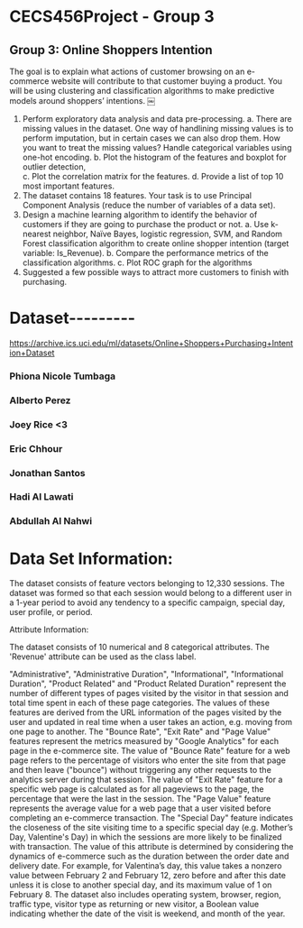 # CECS456Project - Group 3
## Group 3: Online Shoppers Intention
The goal is to explain what actions of customer browsing on an e-commerce website will contribute to that customer buying a product. You will be using clustering and classification algorithms to make predictive models around shoppers’ intentions. ￼  
1.	Perform exploratory data analysis and data pre-processing.
a.	There are missing values in the dataset. One way of handlining missing values is to perform imputation, but in certain cases we can also drop them. How you want to treat the missing values? Handle categorical variables using one-hot encoding. 
b.	Plot the histogram of the features and boxplot for outlier detection,  
c.	Plot the correlation matrix for the features. 
d.	Provide a list of top 10 most important features. 
2.	The dataset contains 18 features. Your task is to use Principal Component Analysis (reduce the number of variables of a data set). 
3.	Design a machine learning algorithm to identify the behavior of customers if they are going to purchase the product or not.
a.	Use k-nearest neighbor, Naïve Bayes, logistic regression, SVM, and Random Forest classification algorithm to create online shopper intention (target variable: Is_Revenue).
b.	Compare the performance metrics of the classification algorithms.
c.	Plot ROC graph for the algorithms 
4.	Suggested a few possible ways to attract more customers to finish with purchasing.

# Dataset--------- 
https://archive.ics.uci.edu/ml/datasets/Online+Shoppers+Purchasing+Intention+Dataset
### Phiona Nicole Tumbaga 
### Alberto Perez 
### Joey Rice <3
### Eric Chhour
### Jonathan Santos
### Hadi Al Lawati
### Abdullah Al Nahwi


# Data Set Information:

The dataset consists of feature vectors belonging to 12,330 sessions.
The dataset was formed so that each session
would belong to a different user in a 1-year period to avoid
any tendency to a specific campaign, special day, user
profile, or period.


Attribute Information:

The dataset consists of 10 numerical and 8 categorical attributes.
The 'Revenue' attribute can be used as the class label.

"Administrative", "Administrative Duration", "Informational", "Informational Duration", "Product Related" and "Product Related Duration" represent the number of different types of pages visited by the visitor in that session and total time spent in each of these page categories. The values of these features are derived from the URL information of the pages visited by the user and updated in real time when a user takes an action, e.g. moving from one page to another. The "Bounce Rate", "Exit Rate" and "Page Value" features represent the metrics measured by "Google Analytics" for each page in the e-commerce site. The value of "Bounce Rate" feature for a web page refers to the percentage of visitors who enter the site from that page and then leave ("bounce") without triggering any other requests to the analytics server during that session. The value of "Exit Rate" feature for a specific web page is calculated as for all pageviews to the page, the percentage that were the last in the session. The "Page Value" feature represents the average value for a web page that a user visited before completing an e-commerce transaction. The "Special Day" feature indicates the closeness of the site visiting time to a specific special day (e.g. Mother’s Day, Valentine's Day) in which the sessions are more likely to be finalized with transaction. The value of this attribute is determined by considering the dynamics of e-commerce such as the duration between the order date and delivery date. For example, for Valentina’s day, this value takes a nonzero value between February 2 and February 12, zero before and after this date unless it is close to another special day, and its maximum value of 1 on February 8. The dataset also includes operating system, browser, region, traffic type, visitor type as returning or new visitor, a Boolean value indicating whether the date of the visit is weekend, and month of the year.